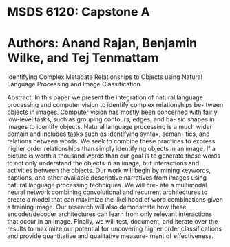 # MSDS 6120: Capstone A

# Authors: Anand Rajan, Benjamin Wilke, and Tej Tenmattam

Identifying Complex Metadata Relationships to Objects using Natural Language Processing and Image Classification.

Abstract: In this paper we present the integration of natural language processing and computer vision to identify complex relationships be- tween objects in images. Computer vision has mostly been concerned with fairly low-level tasks, such as grouping contours, edges, and ba- sic shapes in images to identify objects. Natural language processing is a much wider domain and includes tasks such as identifying syntax, seman- tics, and relations between words. We seek to combine these practices to express higher order relationships than simply identifying objects in an image. If a picture is worth a thousand words than our goal is to generate these words to not only understand the objects in an image, but interactions and activities between the objects. Our work will begin by mining keywords, captions, and other available descriptive narratives from images using natural language processing techniques. We will cre- ate a multimodal neural network combining convolutional and recurrent architectures to create a model that can maximize the likelihood of word combinations given a training image. Our research will also demonstrate how these encoder/decoder architectures can learn from only relevant interactions that occur in an image. Finally, we will test, document, and iterate over the results to maximize our potential for uncovering higher order classifications and provide quantitative and qualitative measure- ment of effectiveness.
